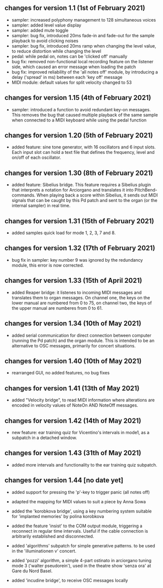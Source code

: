 ## changes for version 1.1 (1st of February 2021)

- sampler: increased polyphony management to 128 simultaneous voices
- sampler: added level value display
- sampler: added mute toggle
- sampler: bug fix, introduced 20ms fade-in and fade-out for the sample playback to avoid clicking noises
- sampler: bug fix, introduced 20ms ramp when changing the level value, to reduce distortion while changing the level
- pedal: while pedal on, notes can be 'clicked off' manually
- bug fix: removed non-functional local recording feature on the listener side, which caused an error message when loading the patch
- bug fix: improved reliability of the 'all notes off' module, by introducing a delay ('spread' in ms) between each 'key off' message
- MIDI module: default values for split velocity changed to 53


## changes for version 1.15 (4th of February 2021)

- sampler: introduced a function to avoid redundant key-on messages. This removes the bug that caused multiple playback of the same sample when connected to a MIDI keyboard while using the pedal function


## changes for version 1.20 (5th of February 2021)

- added feature: sine tone generator, with 16 oscillators and 6 input slots. Each input slot can hold a text file that defines the frequency, level and on/off of each oscillator.


## changes for version 1.30 (8th of February 2021)

- added feature: Sibelius bridge. This feature requires a Sibelius plugin that interprets a notation for Arciorgano and translates it into PitchBend-commands. When playing back a score within Sibelius, it sends out MIDI signals that can be caught by this Pd patch and sent to the organ (or the internal sampler) in real time.


## changes for version 1.31 (15th of February 2021)

- added samples quick load for mode 1, 2, 3, 7 and 8.


## changes for version 1.32 (17th of February 2021)

- bug fix in sampler: key number 9 was ignored by the redundancy module, this error is now corrected.

## changes for version 1.33 (15th of April 2021)

- added Reaper bridge: it listenes to incoming MIDI messages and translates them to organ messages. On channel one, the keys on the lower manual are numbered from 0 to 75, on channel two, the keys of the upper manual are numberes from 0 to 61.

## changes for version 1.34 (10th of May 2021)

- added serial communication for direct connection between computer (running the Pd patch) and the organ module. This is intended to be an alternative to OSC messages, primarily for concert situations.

## changes for version 1.40 (10th of May 2021)

- rearranged GUI, no added features, no bug fixes

## changes for version 1.41 (13th of May 2021)

- added "Velocity bridge", to read MIDI information where alterations are encoded in velocity values of NoteOn AND NoteOff messages. 

## changes for version 1.42 (14th of May 2021)

- new feature: ear training quiz for Vicentino's intervals in mode1, as a subpatch in a detached window.

## changes for version 1.43 (31th of May 2021)

- added more intervals and functionality to the ear training quiz subpatch.

## changes for version 1.44 [no date yet]

- added support for pressing the 'p'-key to trigger panic (all notes off)

- adapted the mapping for MIDI values to suit a piece by Anna Sowa

- added the 'korobkova bridge', using a key numbering system suitable for 'implanted memories' by polina korobkova

- added the feature 'insist' to the COM output module, triggering a reconnect in regular time intervals. Useful if the cable connection is arbitrarily established and disconnected.

- added 'algorithms' subpatch for simple generative patterns. to be used in the 'illuminationen v' concert.

- added 'pozzi' algorithm, a simple 4-part ostinato in arciorgano tuning mode 3 ('walter pseudorein'), used in the theatre show 'senza ora' at Gare du Nord Basel.

- added 'incudine bridge', to receive OSC messages locally

